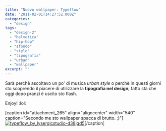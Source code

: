 ```yaml
---
title: "Nuovo wallpaper: Typeflow"
date: "2011-02-01T14:27:52.000Z"
categories: 
  - "design"
tags: 
  - "design-2"
  - "helvetica"
  - "hip-hop"
  - "sfondo"
  - "style"
  - "tipografia"
  - "urban"
  - "wallpaper"
excerpt: ""
---
```


Sarà perchè ascoltavo un po' di musica _urban style_ o perchè in questi giorni sto scoprendo il piacere di utilizzare la **tipografia nel design**, fatto stà che oggi dopo pranzi è uscito sto flash.

Enjoy! :lol:

\[caption id="attachment\_265" align="aligncenter" width="540" caption="Secondo me sto wallpaper spacca di brutto. ;)"\][![](https://enricodeleo.s3.eu-south-1.amazonaws.com/uploads/2011/02/typeflow_by_lysergicstudio-d38jgd5.jpg" "typeflow_by_lysergicstudio-d38jgd5")](http://fav.me/d38jgd5)\[/caption\]
